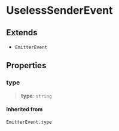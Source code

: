 # UselessSenderEvent

## Extends

- `EmitterEvent`

## Properties

### type

> **type**: `string`

#### Inherited from

`EmitterEvent.type`
